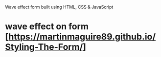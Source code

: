 Wave effect form built using HTML, CSS & JavaScript

#  wave effect on form [https://martinmaguire89.github.io/Styling-The-Form/]
